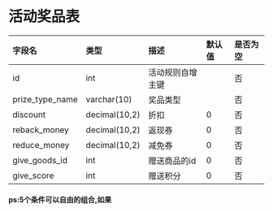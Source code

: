 # 活动奖品表

| 字段名 | 类型 | 描述 | 默认值 | 是否为空 |
| :--- | :--- | :--- | :--- | :--- |
| id | int | 活动规则自增主键 |  | 否 |
| prize\_type\_name | varchar\(10\) | 奖品类型 |  | 否 |
| discount | decimal\(10,2\) | 折扣 | 0 | 否 |
| reback\_money | decimal\(10,2\) | 返现券 | 0 | 否 |
| reduce\_money | decimal\(10,2\) | 减免券 | 0 | 否 |
| give\_goods\_id | int | 赠送商品的id | 0 | 否 |
| give\_score | int | 赠送积分 | 0 | 否 |

#### ps:5个条件可以自由的组合,如果



